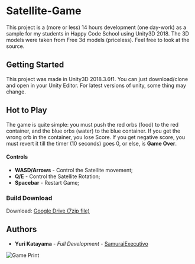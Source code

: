 # Satellite-Game
This project is a (more or less) 14 hours development (one day-work) as a sample for my students in Happy Code School using Unity3D 2018. The 3D models were taken from Free 3d models (priceless). Feel free to look at the source.

## Getting Started

This project was made in Unity3D 2018.3.6f1. You can just download/clone and open in your Unity Editor. For latest versions of unity, some thing may change.

## Hot to Play 
The game is quite simple: you must push the red orbs (food) to the red container, and the blue orbs (water) to the blue container. If you get the wrong orb in the container, you lose Score. If you get negative score, you must revert it till the timer (10 seconds) goes 0, or else, is **Game Over**.
#### Controls
* **WASD/Arrows** - Control the Satellite movement;
* **Q/E** - Control the Satellite Rotation;
* **Spacebar** - Restart Game;



### Build Download

Download: [Google Drive (7zip file)](https://drive.google.com/file/d/1BzZNpTEEU4D3GSd3gplHIm36IP7w2GXg/view?usp=sharing)

## Authors

* **Yuri Katayama** - *Full Development* - [SamuraiExecutivo](https://github.com/SamuraiExecutivo)

![Game Print](https://scontent.fsdu6-1.fna.fbcdn.net/v/t1.15752-9/55765395_449469792461639_5910963859404881920_n.png?_nc_cat=102&_nc_eui2=AeEvSEaAzutmuCgiYPbguBzTSF1Sm9OfUi_Kw61UDsUBCXyHHH4PUNg9Xj1uIODLeZqTC4Lf78PVN-CFzgMgD8xhBdqEY62aNw6dy2Noxtyu0w&_nc_ht=scontent.fsdu6-1.fna&oh=c7bd6a6e9ca5721c61712ff0dab2a669&oe=5D170173)
